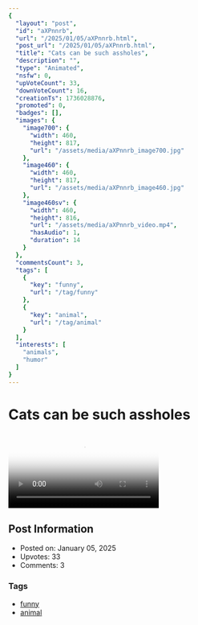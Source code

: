 ```yaml
---
{
  "layout": "post",
  "id": "aXPnnrb",
  "url": "/2025/01/05/aXPnnrb.html",
  "post_url": "/2025/01/05/aXPnnrb.html",
  "title": "Cats can be such assholes",
  "description": "",
  "type": "Animated",
  "nsfw": 0,
  "upVoteCount": 33,
  "downVoteCount": 16,
  "creationTs": 1736028876,
  "promoted": 0,
  "badges": [],
  "images": {
    "image700": {
      "width": 460,
      "height": 817,
      "url": "/assets/media/aXPnnrb_image700.jpg"
    },
    "image460": {
      "width": 460,
      "height": 817,
      "url": "/assets/media/aXPnnrb_image460.jpg"
    },
    "image460sv": {
      "width": 460,
      "height": 816,
      "url": "/assets/media/aXPnnrb_video.mp4",
      "hasAudio": 1,
      "duration": 14
    }
  },
  "commentsCount": 3,
  "tags": [
    {
      "key": "funny",
      "url": "/tag/funny"
    },
    {
      "key": "animal",
      "url": "/tag/animal"
    }
  ],
  "interests": [
    "animals",
    "humor"
  ]
}
---
```


# Cats can be such assholes

<video controls playsinline loop poster="/assets/media/aXPnnrb_image460.jpg">
  <source src="/assets/media/aXPnnrb_video.mp4" type="video/mp4">
  Your browser does not support the video tag.
</video>

## Post Information

- Posted on: January 05, 2025
- Upvotes: 33
- Comments: 3

### Tags

- [funny](/tag/funny)
- [animal](/tag/animal)
